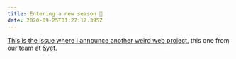 ```yaml
---
title: Entering a new season 🍁
date: 2020-09-25T01:27:12.395Z
---
```

[This is the issue where I announce another weird web project](https://buttondown.email/sarahavenir/archive/5ba0d953-be1e-4443-9e34-342bbac6f203), this one from our team at [&yet](https://andyet.com).